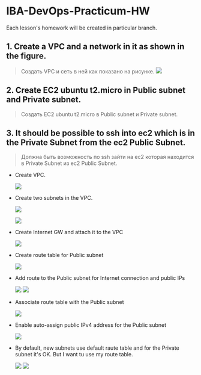 # IBA-DevOps-Practicum-HW
Each lesson's homework will be created in particular branch.

## 1.	Create a VPC and a network in it as shown in the figure.
> Создать VPC и сеть в ней как показано на рисунке. 
 ![](/img/11_AWS_task.jpg)
## 2.	Create EC2 ubuntu t2.micro in Public subnet and Private subnet.
> Создать EC2 ubuntu t2.micro в Public subnet и Private subnet. 
## 3.	It should be possible to ssh into ec2 which is in the Private Subnet from the ec2 Public Subnet.
> Должна быть возможность по ssh зайти на ec2 которая находится в Private Subnet из ec2 Public Subnet.


- Create VPC.
  
  ![](/img/AWS_VPC_1.jpg)
- Create two subnets in the VPC.
  
  ![](/img/AWS_VPC_2.jpg)
  
  ![](/img/AWS_VPC_3.jpg)
- Create Internet GW and attach it to the VPC

  ![](/img/AWS_VPC_4.jpg)
- Create route table for Public subnet

  ![](/img/AWS_VPC_5.jpg)
- Add route to the Public subnet for Internet connection and public IPs

  ![](/img/AWS_VPC_6.jpg)
  ![](/img/AWS_VPC_7.jpg)

- Associate route table with the Public subnet

  ![](/img/AWS_VPC_9.jpg)
- Enable auto-assign public IPv4 address for the Public subnet

  ![](/img/AWS_VPC_8.jpg)
- By default, new subnets use default raute table and for the Private subnet it's OK. But I want tu use my route table.
  
  ![](/img/AWS_VPC_10.jpg)
  ![](/img/AWS_VPC_11.jpg)

  
